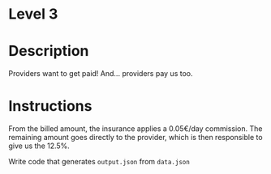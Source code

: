 Level 3
=

# Description

Providers want to get paid! And... providers pay us too.

# Instructions

From the billed amount, the insurance applies a 0.05€/day commission.
The remaining amount goes directly to the provider, which is then responsible to give us the 12.5%.

Write code that generates `output.json` from `data.json`
